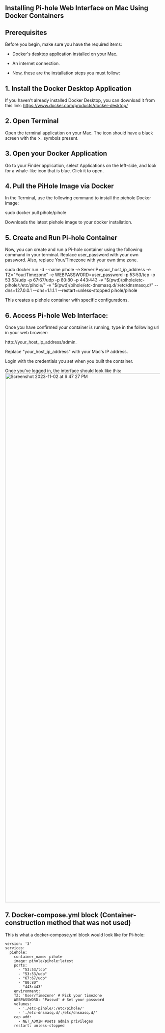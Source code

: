 ## Installing Pi-hole Web Interface on Mac Using Docker Containers

## Prerequisites

Before you begin, make sure you have the required items:

- Docker's desktop application installed on your Mac. 
- An internet connection.

- Now, these are the installation steps you must follow:
## 1. Install the Docker Desktop Application

If you haven't already installed Docker Desktop, you can download it from this link: https://www.docker.com/products/docker-desktop/


## 2. Open Terminal
Open the terminal application on your Mac. The icon should have a black screen with the >_ symbols present.

## 3. Open your Docker Application
Go to your Finder application, select Applications on the left-side, and look for a whale-like icon that is blue. Click it to open. 

## 4. Pull the PiHole Image via Docker
In the Terminal, use the following command to install the piehole Docker image:


sudo docker pull pihole/pihole

Downloads the latest piehole image to your docker installation. 

## 5. Create and Run Pi-hole Container
Now, you can create and run a Pi-hole container using the following command in your terminal. Replace user_password with your own password. Also, replace Your/Timezone with your own time zone. 


sudo docker run -d --name pihole -e ServerIP=your_host_ip_address -e TZ="Your/Timezone" -e WEBPASSWORD=user_password -p 53:53/tcp -p 53:53/udp -p 67:67/udp -p 80:80  -p 443:443  -v "$(pwd)/pihole/etc-pihole/:/etc/pihole/"  -v "$(pwd)/pihole/etc-dnsmasq.d/:/etc/dnsmasq.d/"  --dns=127.0.0.1 --dns=1.1.1.1 --restart=unless-stopped pihole/pihole

This creates a piehole container with specific configurations.

## 6. Access Pi-hole Web Interface:
Once you have confirmed your container is running, type in the following url in your web browser:

http://your_host_ip_address/admin.

Replace "your_host_ip_address" with your Mac's IP address.

Login with the credentials you set when you built the container. 

Once you've logged in, the interface should look like this:
<img width="1720" alt="Screenshot 2023-11-02 at 6 47 27 PM" src="https://github.com/Walton5888/pihole.github.io/assets/110494531/e44d2f11-5726-4cbe-9ac8-9d43935ae705">

## 7. Docker-compose.yml block (Container-construction method that was not used)
This is what a docker-compose.yml block would look like for Pi-hole:


    version: '3'
    services:
      piehole:
        container_name: pihole
        image: pihole/pihole:latest
        ports:
          - "53:53/tcp"
          - "53:53/udp"
          - "67:67/udp"
          - "80:80"
          - "443:443"
        environment:
        TZ: 'User/Timezone' # Pick your timezone
        WEBPASSWORD: 'Passwd' # Set your password
        volumes:
          - './etc-pihole/:/etc/pihole/'
          - './etc-dnsmasq.d/:/etc/dnsmasq.d/'
        cap_add:
          - NET_ADMIN #sets admin privileges
        restart: unless-stopped


